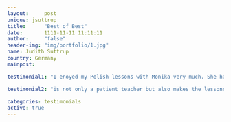 ```yaml
---
layout:     post
unique: jsuttrup
title:      "Best of Best"
date:       1111-11-11 11:11:11
author:     "false"
header-img: "img/portfolio/1.jpg"
name: Judith Suttrup
country: Germany
mainpost: 

testimonial1: "I enoyed my Polish lessons with Monika very much. She has a great teaching approach. Monika can explain the most difficult topis in a comprehensive way and make them easy to remember. She quickly gets you over the reservation to actually speak Polish and within a few months time I went from understanding a few words to following conversations and participating in them. Monika"

testimonial2: "is not only a patient teacher but also makes the lessons fun. I absolutely recommend working with her."

categories: testimonials
active: true
---
```












